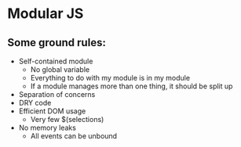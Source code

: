 # Modular JS

## Some ground rules:

- Self-contained module
  - No global variable
  - Everything to do with my module is in my module
  - If a module manages more than one thing, it should be split up
- Separation of concerns
- DRY code
- Efficient DOM usage
  - Very few $(selections)
- No memory leaks
  - All events can be unbound





